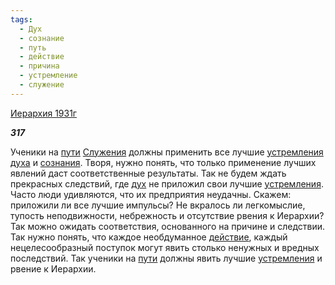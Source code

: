 ```yaml
---
tags:
  - Дух
  - сознание
  - путь
  - действие
  - причина
  - устремление
  - служение
---
```

[Иерархия 1931г](https://127.0.0.1:4002/agni/1931)

___317___

Ученики на [пути](../../../tags/#путь) [Служения](../../../tags/#служение) должны применить все лучшие [устремления](../../../tags/#устремление) [духа](../../../tags/#Дух) и [сознания](../../../tags/#сознание). Творя, нужно понять, что только применение лучших явлений даст соответственные результаты. Так не будем ждать прекрасных следствий, где [дух](../../../tags/#Дух) не приложил свои лучшие [устремления](../../../tags/#устремление). Часто люди удивляются, что их предприятия неудачны. Скажем: приложили ли все лучшие импульсы? Не вкралось ли легкомыслие, тупость неподвижности, небрежность и отсутствие рвения к Иерархии? Так можно ожидать соответствия, основанного на причине и следствии. Так нужно понять, что каждое необдуманное [действие](../../../tags/#действие), каждый нецелесообразный поступок могут явить столько ненужных и вредных последствий. Так ученики на [пути](../../../tags/#путь) должны явить лучшие [устремления](../../../tags/#устремление) и рвение к Иерархии.   

